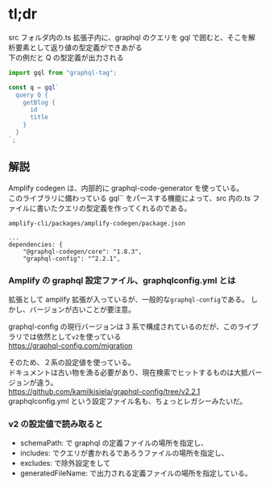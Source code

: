 # tl;dr

src フォルダ内の.ts 拡張子内に、graphql のクエリを gql で囲むと、そこを解析要素として返り値の型定義ができあがる  
下の例だと Q の型定義が出力される

```javascript
import gql from "graphql-tag";

const q = gql`
  query Q {
    getBlog {
      id
      title
    }
  }
`;
```

## 解説

Amplify codegen は、内部的に graphql-code-generator を使っている。  
このライブラリに備わっている gql\`\` をパースする機能によって、src 内の.ts ファイルに書いたクエリの型定義を作ってくれるのである。

```
amplify-cli/packages/amplify-codegen/package.json

...
dependencies: {
    "@graphql-codegen/core": "1.8.3",
    "graphql-config": "^2.2.1",

```

### Amplify の graphql 設定ファイル、graphqlconfig.yml とは

拡張として amplify 拡張が入っているが、一般的な`graphql-config`である。
しかし、バージョンが古いことが要注意。

graphql-config の現行バージョンは 3 系で構成されているのだが、このライブラリでは依然として`v2`を使っている  
https://graphql-config.com/migration

そのため、２系の設定値を使っている。  
ドキュメントは古い物を漁る必要があり、現在検索でヒットするものは大抵バージョンが違う。  
https://github.com/kamilkisiela/graphql-config/tree/v2.2.1  
graphqlconfig.yml という設定ファイル名も、ちょっとレガシーみたいだ。

### v2 の設定値で読み取ると

- schemaPath: で graphql の定義ファイルの場所を指定し、
- includes: でクエリが書かれるであろうファイルの場所を指定し、
- excludes: で除外設定をして
- generatedFileName: で出力される定義ファイルの場所を指定している。
